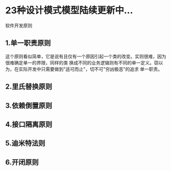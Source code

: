 # 23种设计模式模型陆续更新中...

软件开发原则

## **1.单一职责原则**
这个原则看似简单，它是说有且仅有一个原因引起一个类的改变。实则很难，因为很难确定单一的界限，同样的类
换成不同的业务逻辑则有不同的单一定义。窃以为，在实际开发中只需要做到"适可而止"，切不可"穷凶极恶"的追求
单一职责。
## **2.里氏替换原则**

## **3.依赖倒置原则**

## **4.接口隔离原则**

## **5.迪米特法则**

## **6.开闭原则**